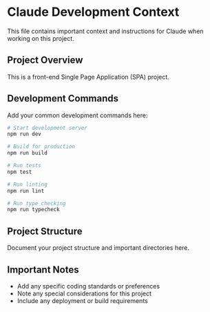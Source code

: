 # Claude Development Context

This file contains important context and instructions for Claude when working on this project.

## Project Overview

This is a front-end Single Page Application (SPA) project.

## Development Commands

Add your common development commands here:

```bash
# Start development server
npm run dev

# Build for production
npm run build

# Run tests
npm test

# Run linting
npm run lint

# Run type checking
npm run typecheck
```

## Project Structure

Document your project structure and important directories here.

## Important Notes

- Add any specific coding standards or preferences
- Note any special considerations for this project
- Include any deployment or build requirements